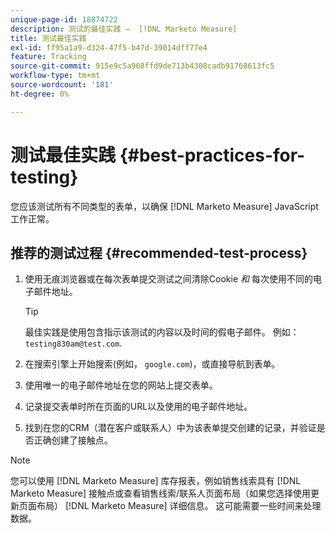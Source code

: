 ```yaml
---
unique-page-id: 18874722
description: 测试的最佳实践 —  [!DNL Marketo Measure]
title: 测试最佳实践
exl-id: ff95a1a9-d324-47f5-b47d-39014dff77e4
feature: Tracking
source-git-commit: 915e9c5a968ffd9de713b4308cadb91768613fc5
workflow-type: tm+mt
source-wordcount: '181'
ht-degree: 0%

---
```


# 测试最佳实践 {#best-practices-for-testing}

您应该测试所有不同类型的表单，以确保 [!DNL Marketo Measure] JavaScript工作正常。

## 推荐的测试过程 {#recommended-test-process}

1. 使用无痕浏览器或在每次表单提交测试之间清除Cookie _和_ 每次使用不同的电子邮件地址。

   >[!TIP]
   >
   >最佳实践是使用包含指示该测试的内容以及时间的假电子邮件。 例如： `testing830am@test.com`.

1. 在搜索引擎上开始搜索(例如， `google.com`)，或直接导航到表单。

1. 使用唯一的电子邮件地址在您的网站上提交表单。

1. 记录提交表单时所在页面的URL以及使用的电子邮件地址。

1. 找到在您的CRM（潜在客户或联系人）中为该表单提交创建的记录，并验证是否正确创建了接触点。

>[!NOTE]
>
>您可以使用 [!DNL Marketo Measure] 库存报表，例如销售线索具有 [!DNL Marketo Measure] 接触点或查看销售线索/联系人页面布局（如果您选择使用更新页面布局） [!DNL Marketo Measure] 详细信息。 这可能需要一些时间来处理数据。
